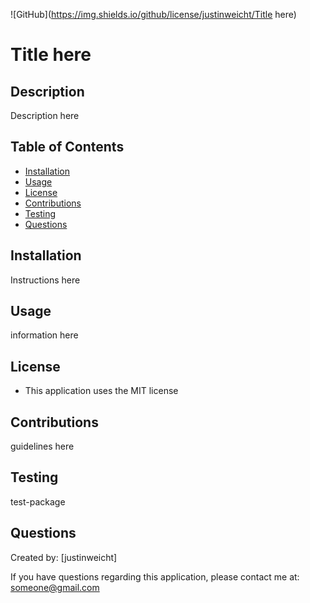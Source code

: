
  ![GitHub](https://img.shields.io/github/license/justinweicht/Title here)

  # Title here

  ## Description
  Description here

  ## Table of Contents
  * [Installation](#installation)
  * [Usage](#usage)
  * [License](#license)
  * [Contributions](#contributions)
  * [Testing](#testing)
  * [Questions](#questions)

  ## Installation
  Instructions here

  ## Usage
  information here

  ## License
  * This application uses the MIT license
  
  ## Contributions
  guidelines here

  ## Testing
  test-package

  ## Questions
  Created by: [justinweicht]
  
  If you have questions regarding this application, please contact me at: [someone@gmail.com](someone@gmail.com)
